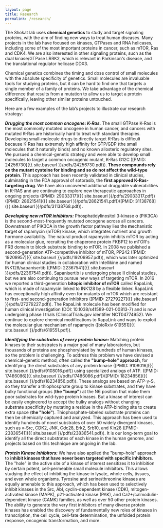 ```yaml
---
layout: page
title: Research
permalink: /research/
---
```

The Shokat lab uses **chemical genetics** to study and target signaling proteins, with the aim of finding new ways to treat human diseases. Many projects in the lab have focused on kinases, GTPases and RNA helicases, including some of the most important proteins in cancer, such as mTOR, Ras and CDK4. We are also interested in other signaling proteins, such as the dual kinase/GTPase LRRK2, which is relevant in Parkinson's disease, and the translational regulator helicase DDX3.

Chemical genetics combines the timing and dose control of small molecules with the absolute specificity of genetics. Small molecules are invaluable tools for studying proteins, but it can be hard to find one that targets a single member of a family of proteins. We take advantage of the chemical difference that results from a mutation to allow us to target a protein specifically, leaving other similar proteins untouched.

Here are a few examples of the lab’s projects to illustrate our research strategy:

***Drugging the most common oncogene: K-Ras.*** The small GTPase K-Ras is the most commonly mutated oncogene in human cancer, and cancers with mutated K-Ras are historically hard to treat with standard therapies. Developing small-molecule drugs to directly target K-Ras is difficult because K-Ras has extremely high affinity for GTP/GDP (the small molecules that it naturally binds) and no known allosteric regulatory sites. We pursued a chemical-genetic strategy and were able to develop small molecules to target a common oncogenic mutant, K-Ras G12C ([PMID: 24256730]({{ site.baseurl }}/pdfs/24256730.pdf)). **These compounds rely on the mutant cysteine for binding and so do not affect the wild-type protein**. This approach has been recently validated in clinical studies, culminating in the FDA approval of sotorasib, the **first approved K-Ras-targeting drug**.  We have also uncovered additional druggable vulnerabilities in K-RAS and are continuing to explore new therapeutic approaches in ongoing projects ([PMID: 29033317]({{ site.baseurl }}/pdfs/29033317.pdf))([PMID: 28621541]({{ site.baseurl }}/pdfs/28621541.pdf))([PMID: 31138768]({{ site.baseurl }}/pdfs/31138768.pdf)).


***Developing new mTOR inhibitors:***  Phosphatidylinositol 3-kinase &alpha; (PIK3CA) is the second-most-frequently mutated oncogene across all cancers. Downstream of PIK3CA in the growth factor pathway lies the **m**echanistic **t**arget **o**f **r**apamycin (mTOR) kinase, which integrates nutrient and growth hormone availability. The natural product rapamycin inhibits mTOR by acting as a molecular glue, recruiting the chaperone protein FKBP12 to mTOR's FRB domain to block substrate binding to mTOR.  In 2008 we published a second-generation ATP-competitive inhibitor of mTOR, PP242 ([PMID: 19209957]({{ site.baseurl }}/pdfs/19209957.pdf)), which was later optimized for human clinical studies in collaboration with Intellikine and named INK128/sapanisertib ([PMID: 22367541]({{ site.baseurl }}/pdfs/22367541.pdf)). Sapanisertib is undergoing phase II clinical studies, but we are also continuing to pursue new ways of targeting mTOR. In 2016 we reported a third-generation **bitopic inhibitor of mTOR** called RapaLink, which is made of rapamycin linked to INK128 by a flexible linker. RapaLink has exceptionally high affinity even for mutants of mTOR which are resistant to first- and second-generation inhibitors ([PMID: 27279227]({{ site.baseurl }}/pdfs/27279227.pdf)). The RapaLink molecule has been modified for human clinical investigation (DOI: 10.1038/s41589-021-00813-7) and is now undergoing phase I trials (ClinicalTrials.gov identifier NCT04774952). We continue to explore chemical modifications to RapaLink and ways to exploit the molecular glue mechanism of rapamycin ([bioRxiv 619551]({{ site.baseurl }}/pdfs/619551.pdf)).

***Identifying the substrates of every protein kinase:*** Matching protein kinases to their substrates is a major goal of many laboratories, but thousands of proteins are phosphorylated by hundreds of human kinases, so the problem is challenging. To address this problem we have devised a chemical-genetic method, often called the **"bump–hole" approach**, for identifying the direct substrates of any protein kinase ([PMID: 9108016]({{ site.baseurl }}/pdfs/9108016.pdf)) using specialized analogs of ATP. ([PMID: 17486086]({{ site.baseurl }}/pdfs/17486086.pdf))([PMID: 18234856]({{ site.baseurl }}/pdfs/18234856.pdf)). These analogs are based on ATP-&gamma;-S, so they transfer a thiophosphate group to kinase substrates, and they have bulky functional groups (**the "bump"**) at the N6 position that make them poor substrates for wild-type protein kinases. But a kinase of interest can be easily engineered to accept the bulky analogs without changing substrate specificity by mutating a residue in the ATP-binding site to create extra space (**the "hole"**). Thiophosphate-labeled substrate proteins can then be chemically captured and analyzed. This approach has been used to identify hundreds of novel substrates of over 50 widely divergent kinases, such as v-Src, CDK2, JNK, Cdc28, Erk2, Srb10, and Kin28 ([PMID: 23836541]({{ site.baseurl }}/pdfs/23836541.pdf)). It is our long-term goal to identify all the direct substrates of each kinase in the human genome, and projects based on this technique are ongoing in the lab.

***Protein Kinase Inhibitors:*** We have also applied the "bump-hole" approach to **inhibit kinases that have never been targeted with specific inhibitors**. The "hole" in the active site of a kinase of interest sensitizes it to inhibition by certain potent, cell-permeable small molecule inhibitors. This allows studying the effect of inhibiting the kinase in lysate, whole cells, tissues, and even whole organisms. Tyrosine and serine/threonine kinases are equally amenable to this approach, which has been used to selectively inhibit kinases in the Src, Abl, cyclin-dependent kinase (CDK), mitogen-activated kinase (MAPK), p21-activated kinase (PAK), and Ca2+/calmodulin-dependent kinase (CAMK) families, as well as over 50 other protein kinases. The ability to generate the very first inhibitors of many diverse protein kinases has enabled the discovery of fundamentally new roles of kinases in transcription, the cell cycle, cell-fate determination, the unfolded protein response, oncogenic transformation, and more.

